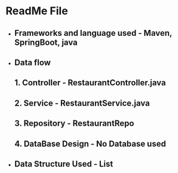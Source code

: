 #           ReadMe File

*   ##    Frameworks and language used - Maven, SpringBoot, java
*   ##    Data flow
    ##   1. Controller - RestaurantController.java
    ##   2. Service - RestaurantService.java
    ##   3. Repository - RestaurantRepo
    ##   4. DataBase Design - No Database used 

* ## Data Structure Used - List



